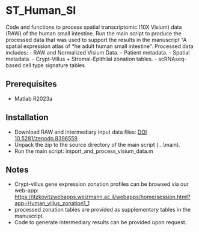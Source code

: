 # ST_Human_SI

Code and functions to process spatial transcriptomic (10X Visium) data (RAW) of the human small intestine. Run the main script to produce the processed data that was used to support the results in the manuscript "A spatial expression atlas of *he adult human small intestine".
  Processed data includes:
    - RAW and Normalized Visium Data.
    - Patient metadata.
    - Spatial metadata.
    - Crypt-Villus + Stromal-Epithlial zonation tables.
    - scRNAseq-based cell type signature tables
 

## Prerequisites

* Matlab R2023a 

## Installation

* Download RAW and intermediary input data files: [DOI 10.5281/zenodo.8396559](https://zenodo.org/record/8396559/files/Data.zip?download=1) 
* Unpack the zip to the source directory of the main script (...\main\).
* Run the main script: import_and_process_visium_data.m      

## Notes

* Crypt-villus gene expression zonation profiles can be browsed via our web-app: https://itzkovitzwebapps.weizmann.ac.il/webapps/home/session.html?app=Human_villus_zonation1_1
* processed zonation tables are provided as supplementary tables in the manuscript. 
* Code to generate intermediary results can be provided upon request.
